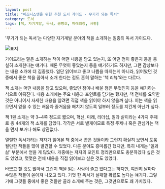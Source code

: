 ```yaml
---
layout: post
title: "비즈니스맨을 위한 추천 도서 가이드 - 무기가 되는 독서"
category: 도서
tags: [책, 자기계발, 독서, 공병호, 미래의창, 서평]
---
```


'무기가 되는 독서'는
다양한 자기계발 분야의 책을 소개하는 일종의 독서 가이드다.

![표지](https://lh3.googleusercontent.com/56nFGFclH56N3ZT99u-h_0vlOpnBzYskshb2Lt-pKXjdpeH0AjHr9MSvMOy5lN1jRnlj1PsitPSIUw=s480)

가이드라는 말은 소개하는 책이 어떤 내용을 담고 있는지,
또 어떤 점이 좋은지 등을 충실히 소개한다는 얘기다.
때론 무엇이 좋았는지 등을 얘기하기도 하지만,
그런 감상보다는 내용 소개에 더 집중했다.
일단 읽어보고 좋고 나쁨을 따지는게 아니라,
읽어봤던 것 중에서 좋은 책을 꼽아서 소개 한다는 점도
흔히 말하는 '책 리뷰'와는 다르다.

책 소개는 어떤 내용을 담고 있으며,
좋았던 점이나 배울 점은 무엇인지 등을 얘기하는 식으로 이뤄진다.
내용 소개에는 주요 내용과 포인트를 담기는 했지만,
책 전체를 요약한 것은 아니어서
자세한 내용을 알려면 직접 책을 읽어야 하지 않을까 싶다.
이는 책을 읽으면서 얻을 수 있는 배움과 즐거움을 해치지 않도록
일부러 정도를 지킨게 아닌가 싶다.

책 1권 소개는 약 3~4쪽 정도로 짧으며,
혁신, 미래, 리더십, 일과 삶이라는 4가지 주제로 총 44개의 책 소개를 담았다.
각각은 서로 별개이므로
특정 주제나 혹은 관심가는 책을 먼저 보거나 해도 상관없다.

열렬한 독서가라는 저자가 읽어본 책 중에서 꼽은 것들이라 그런지
확실히 보면서 도움 될만한 책들을 많이 발견할 수 있었다.
다른 분야도 흥미롭긴 했지만,
특히 내게는 '일과 삶' 부분에서 얻을 게 많았다.
개중에는 저자의 포인트 정리만으로도 충분하겠다 싶은 것도 있었고,
몇몇은 전체 내용을 직접 읽어보고 싶은 것도 있었다.

바쁘고 할 것도 많아서 그런지
책을 읽는 사람이 줄고 있다고는 하지만,
여전히 날마다 수많은 책들이 쏟아져 나오고 있다.
기껏 한 독서가 실패할 확률도 높다는 얘기다.
그렇기에 그것들 중에서 좋은 것들만 골라 소개해 주는 것은, 그것만으로도 꽤 가치있다.
